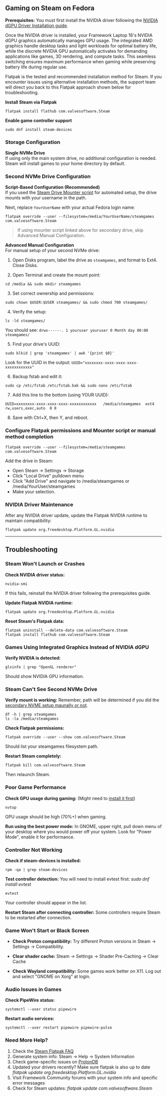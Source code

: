 ## Gaming on Steam on Fedora

**Prerequisites:** You must first install the NVIDIA driver following the [NVIDIA dGPU Driver Installation guide](https://github.com/FrameworkComputer/linux-docs/blob/main/framework16/AI-300/nvidia-driver-install-Fedora.md#nvidia-dgpu-driver-installation-for-fedora).

Once the NVIDIA driver is installed, your Framework Laptop 16's NVIDIA dGPU graphics automatically manages GPU usage. The integrated AMD graphics handle desktop tasks and light workloads for optimal battery life, while the discrete NVIDIA GPU automatically activates for demanding applications like games, 3D rendering, and compute tasks. This seamless switching ensures maximum performance when gaming while preserving battery life during regular use.

Flatpak is the tested and recommended installation method for Steam. If you encounter issues using alternative installation methods, the support team will direct you back to this Flatpak approach shown below for troubleshooting.


**Install Steam via Flatpak**
```
flatpak install flathub com.valvesoftware.Steam
```

**Enable game controller support**
```
sudo dnf install steam-devices
```

### Storage Configuration

**Single NVMe Drive**  
If using only the main system drive, no additional configuration is needed. Steam will install games to your home directory by default.

### Second NVMe Drive Configuration

**Script-Based Configuration (Recommended)**  
If you used the [Steam Drive Mounter script](https://github.com/FrameworkComputer/steam-drive-mounter/blob/main/README.md#steam-drive-mounter) for automated setup, the drive mounts with your username in the path. 

Next, replace `YourUserName` with your actual Fedora login name:

```
flatpak override --user --filesystem=/media/YourUserName/steamgames com.valvesoftware.Steam
```
>If using mounter script linked above for secondary drive, skip Advanced Manual Configuration.


**Advanced Manual Configuration**  
For manual setup of your second NVMe drive:

1. Open Disks program, label the drive as `steamgames`, and format to Ext4. Close Disks.

2. Open Terminal and create the mount point:
```
cd /media && sudo mkdir steamgames
```

3. Set correct ownership and permissions:
```
sudo chown $USER:$USER steamgames/ && sudo chmod 700 steamgames/
```

4. Verify the setup:
```
ls -ld steamgames/
```
You should see: `drwx------. 1 youruser youruser 0 Month day 00:00 steamgames/`

5. Find your drive's UUID:
```
sudo blkid | grep 'steamgames' | awk '{print $0}'
```
Look for the UUID in the output: `UUID="xxxxxxxx-xxxx-xxxx-xxxx-xxxxxxxxxxxx"`

6. Backup fstab and edit it:
```
sudo cp /etc/fstab /etc/fstab.bak && sudo nano /etc/fstab
```

7. Add this line to the bottom (using YOUR UUID):
```
UUID=xxxxxxxx-xxxx-xxxx-xxxx-xxxxxxxxxxxx   /media/steamgames  ext4  rw,users,exec,auto  0 0
```

8. Save with Ctrl+X, then Y, and reboot.

### Configure Flatpak permissions and Mounter script or manual method completion
```
flatpak override --user --filesystem=/media/steamgames com.valvesoftware.Steam
```

Add the drive in Steam:
  - Open Steam → Settings → Storage
  - Click "Local Drive" pulldown menu
  - Click "Add Drive" and navigate to /media/steamgames or /media/YourUser/steamgames
  - Make your selection.

### NVIDIA Driver Maintenance

After any NVIDIA driver update, update the Flatpak NVIDIA runtime to maintain compatibility:

```
flatpak update org.freedesktop.Platform.GL.nvidia
```

-----------

## Troubleshooting

### Steam Won't Launch or Crashes
**Check NVIDIA driver status:**
```
nvidia-smi
```
If this fails, reinstall the NVIDIA driver following the prerequisites guide.

**Update Flatpak NVIDIA runtime:**
```
flatpak update org.freedesktop.Platform.GL.nvidia
```

**Reset Steam's Flatpak data:**
```
flatpak uninstall --delete-data com.valvesoftware.Steam
flatpak install flathub com.valvesoftware.Steam
```

### Games Using Integrated Graphics Instead of NVIDIA dGPU
**Verify NVIDIA is detected:**
```
glxinfo | grep "OpenGL renderer"
```
Should show NVIDIA GPU information.

### Steam Can't See Second NVMe Drive
**Verify mount is working:** 
Remember, path will be determined if you did the [secondary NVME setup maunally or not](#second-nvme-drive-configuration).
```
df -h | grep steamgames
ls -la /media/steamgames
```

**Check Flatpak permissions:**
```
flatpak override --user --show com.valvesoftware.Steam
```
Should list your steamgames filesystem path.

**Restart Steam completely:**
```
flatpak kill com.valvesoftware.Steam
```
Then relaunch Steam.

### Poor Game Performance
**Check GPU usage during gaming:**
(Might need to [install it first](https://github.com/FrameworkComputer/linux-docs/blob/main/framework16/AI-300/graphics-usage-detection.md#discrete-graphics-usage-detection))
```
nvtop
```
GPU usage should be high (70%+) when gaming.

**Run using the best power mode:**
In GNOME, upper right, pull down menu of your desktop where you would power off your system. Look for "Power Mode", enable it for performance.

### Controller Not Working
**Check if steam-devices is installed:**
```
rpm -qa | grep steam-devices
```

**Test controller detection:**
You will need to install evtest first: _sudo dnf install evtest_

```
evtest
```
Your controller should appear in the list.

**Restart Steam after connecting controller:**
Some controllers require Steam to be restarted after connection.

### Game Won't Start or Black Screen
- **Check Proton compatibility:**
Try different Proton versions in Steam → Settings → Compatibility.

- **Clear shader cache:**
Steam → Settings → Shader Pre-Caching → Clear Cache

- **Check Wayland compatibility:**
Some games work better on X11. Log out and select "GNOME on Xorg" at login.

### Audio Issues in Games
**Check PipeWire status:**
```
systemctl --user status pipewire
```

**Restart audio services:**
```
systemctl --user restart pipewire pipewire-pulse
```

### Need More Help?
1. Check the [Steam Flatpak FAQ](https://github.com/flathub/com.valvesoftware.Steam/wiki/)
2. Generate system info: Steam → Help → System Information
3. Check game-specific issues on [ProtonDB](https://www.protondb.com/)
4. Updated your drivers recently? Make sure flatpak is also up to date _flatpak update org.freedesktop.Platform.GL.nvidia_
5. Visit Framework Community forums with your system info and specific error messages
6. Check for Steam updates: _flatpak update com.valvesoftware.Steam_
